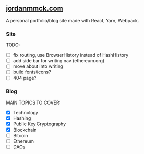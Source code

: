## [jordanmmck.com](http://www.jordanmmck.com/#/)

A personal portfolio/blog site made with React, Yarn, Webpack.

### Site
TODO:
- [ ] fix routing, use BrowserHistory instead of HashHistory
- [ ] add side bar for writing nav (ethereum.org)
- [ ] move about into writing
- [ ] build fonts/icons?
- [ ] 404 page?

### Blog
MAIN TOPICS TO COVER:
- [x] Technology
- [x] Hashing
- [x] Public Key Cryptography
- [x] Blockchain
- [ ] Bitcoin
- [ ] Ethereum
- [ ] DAOs
